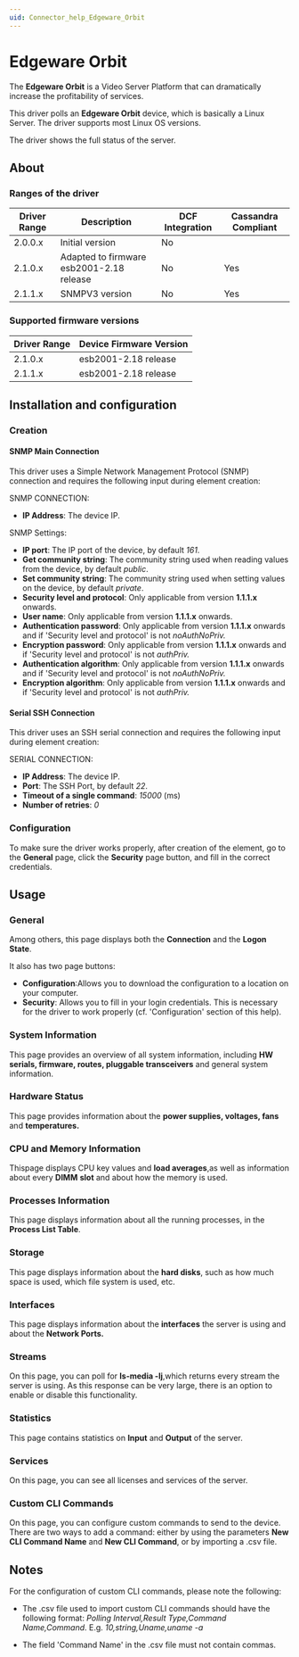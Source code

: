 ```yaml
---
uid: Connector_help_Edgeware_Orbit
---
```


# Edgeware Orbit

The **Edgeware Orbit** is a Video Server Platform that can dramatically increase the profitability of services.

This driver polls an **Edgeware Orbit** device, which is basically a Linux Server. The driver supports most Linux OS versions.

The driver shows the full status of the server.

## About

### Ranges of the driver

| **Driver Range** | **Description**                          | **DCF Integration** | **Cassandra Compliant** |
|------------------|------------------------------------------|---------------------|-------------------------|
| 2.0.0.x          | Initial version                          | No                  |                         |
| 2.1.0.x          | Adapted to firmware esb2001-2.18 release | No                  | Yes                     |
| 2.1.1.x          | SNMPV3 version                           | No                  | Yes                     |

### Supported firmware versions

| **Driver Range** | **Device Firmware Version** |
|------------------|-----------------------------|
| 2.1.0.x          | esb2001-2.18 release        |
| 2.1.1.x          | esb2001-2.18 release        |

## Installation and configuration

### Creation

#### SNMP Main Connection

This driver uses a Simple Network Management Protocol (SNMP) connection and requires the following input during element creation:

SNMP CONNECTION:

- **IP Address**: The device IP.

SNMP Settings:

- **IP port**: The IP port of the device, by default *161*.
- **Get community string**: The community string used when reading values from the device, by default *public*.
- **Set community string**: The community string used when setting values on the device, by default *private*.
- **Security level and protocol**: Only applicable from version **1.1.1.x** onwards.
- **User name**: Only applicable from version **1.1.1.x** onwards.
- **Authentication password**: Only applicable from version **1.1.1.x** onwards and if 'Security level and protocol' is not *noAuthNoPriv.*
- **Encryption password**: Only applicable from version **1.1.1.x** onwards and if 'Security level and protocol' is not *authPriv.*
- **Authentication algorithm**: Only applicable from version **1.1.1.x** onwards and if 'Security level and protocol' is not *noAuthNoPriv.*
- **Encryption algorithm**: Only applicable from version **1.1.1.x** onwards and if 'Security level and protocol' is not *authPriv.*

#### Serial SSH Connection

This driver uses an SSH serial connection and requires the following input during element creation:

SERIAL CONNECTION:

- **IP Address**: The device IP.
- **Port**: The SSH Port, by default *22*.
- **Timeout of a single command**: *15000* (ms)
- **Number of retries**: *0*

### Configuration

To make sure the driver works properly, after creation of the element, go to the **General** page, click the **Security** page button, and fill in the correct credentials.

## Usage

### General

Among others, this page displays both the **Connection** and the **Logon State**.

It also has two page buttons:

- **Configuration**:Allows you to download the configuration to a location on your computer.
- **Security**: Allows you to fill in your login credentials. This is necessary for the driver to work properly (cf. 'Configuration' section of this help).

### System Information

This page provides an overview of all system information, including **HW serials, firmware, routes, pluggable transceivers** and general system information.

### Hardware Status

This page provides information about the **power supplies, voltages, fans** and **temperatures.**

### CPU and Memory Information

Thispage displays CPU key values and **load averages**,as well as information about every **DIMM** **slot** and about how the memory is used.

### Processes Information

This page displays information about all the running processes, in the **Process List Table**.

### Storage

This page displays information about the **hard disks**, such as how much space is used, which file system is used, etc.

### Interfaces

This page displays information about the **interfaces** the server is using and about the **Network Ports.**

### Streams

On this page, you can poll for **ls-media -lj**,which returns every stream the server is using. As this response can be very large, there is an option to enable or disable this functionality.

### Statistics

This page contains statistics on **Input** and **Output** of the server.

### Services

On this page, you can see all licenses and services of the server.

### Custom CLI Commands

On this page, you can configure custom commands to send to the device. There are two ways to add a command: either by using the parameters **New CLI Command Name** and **New CLI Command**, or by importing a .csv file.

## Notes

For the configuration of custom CLI commands, please note the following:

- The .csv file used to import custom CLI commands should have the following format: *Polling Interval,Result Type,Command Name,Command*. E.g. *10,string,Uname,uname -a*

- The field 'Command Name' in the .csv file must not contain commas.
